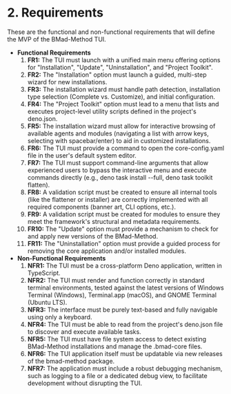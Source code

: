 # **2\. Requirements**

These are the functional and non-functional requirements that will define the MVP of the BMad-Method TUI.

* **Functional Requirements**  
  1. **FR1:** The TUI must launch with a unified main menu offering options for "Installation", "Update", "Uninstallation", and "Project Toolkit".  
  2. **FR2:** The "Installation" option must launch a guided, multi-step wizard for new installations.  
  3. **FR3:** The installation wizard must handle path detection, installation type selection (Complete vs. Customize), and initial configuration.  
  4. **FR4:** The "Project Toolkit" option must lead to a menu that lists and executes project-level utility scripts defined in the project's deno.json.  
  5. **FR5:** The installation wizard must allow for interactive browsing of available agents and modules (navigating a list with arrow keys, selecting with spacebar/enter) to aid in customized installations.  
  6. **FR6:** The TUI must provide a command to open the core-config.yaml file in the user's default system editor.  
  7. **FR7:** The TUI must support command-line arguments that allow experienced users to bypass the interactive menu and execute commands directly (e.g., deno task install \--full, deno task toolkit flatten).  
  8. **FR8:** A validation script must be created to ensure all internal tools (like the flattener or installer) are correctly implemented with all required components (banner art, CLI options, etc.).  
  9. **FR9:** A validation script must be created for modules to ensure they meet the framework's structural and metadata requirements.  
  10. **FR10:** The "Update" option must provide a mechanism to check for and apply new versions of the BMad-Method.  
  11. **FR11:** The "Uninstallation" option must provide a guided process for removing the core application and/or installed modules.  
* **Non-Functional Requirements**  
  1. **NFR1:** The TUI must be a cross-platform Deno application, written in TypeScript.  
  2. **NFR2:** The TUI must render and function correctly in standard terminal environments, tested against the latest versions of Windows Terminal (Windows), Terminal.app (macOS), and GNOME Terminal (Ubuntu LTS).  
  3. **NFR3:** The interface must be purely text-based and fully navigable using only a keyboard.  
  4. **NFR4:** The TUI must be able to read from the project's deno.json file to discover and execute available tasks.  
  5. **NFR5:** The TUI must have file system access to detect existing BMad-Method installations and manage the .bmad-core files.  
  6. **NFR6:** The TUI application itself must be updatable via new releases of the bmad-method package.  
  7. **NFR7:** The application must include a robust debugging mechanism, such as logging to a file or a dedicated debug view, to facilitate development without disrupting the TUI.
